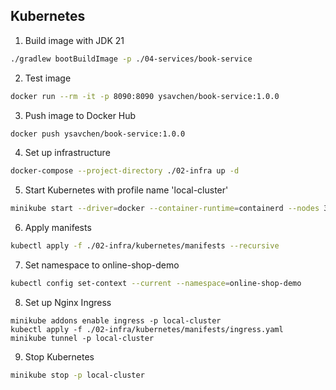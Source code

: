 ## Kubernetes

1. Build image with JDK 21
```bash
./gradlew bootBuildImage -p ./04-services/book-service
```

2. Test image
```bash
docker run --rm -it -p 8090:8090 ysavchen/book-service:1.0.0
```

3. Push image to Docker Hub
```bash
docker push ysavchen/book-service:1.0.0
```

4. Set up infrastructure
```bash
docker-compose --project-directory ./02-infra up -d
```

5. Start Kubernetes with profile name 'local-cluster'
```bash
minikube start --driver=docker --container-runtime=containerd --nodes 3 -p local-cluster
```

6. Apply manifests
```bash
kubectl apply -f ./02-infra/kubernetes/manifests --recursive
```

7. Set namespace to online-shop-demo
```bash
kubectl config set-context --current --namespace=online-shop-demo
```

8. Set up Nginx Ingress
```
minikube addons enable ingress -p local-cluster
kubectl apply -f ./02-infra/kubernetes/manifests/ingress.yaml
minikube tunnel -p local-cluster
```

9. Stop Kubernetes
```bash
minikube stop -p local-cluster
```